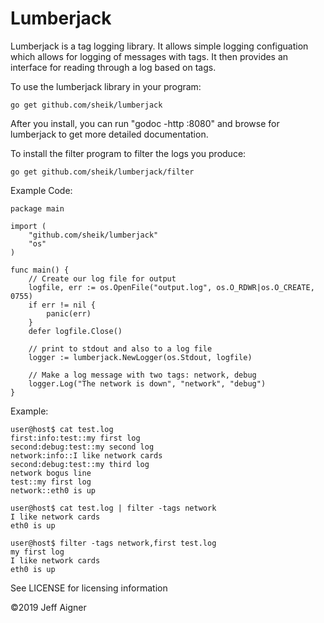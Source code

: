 Lumberjack
==========
Lumberjack is a tag logging library. It allows simple logging configuation which allows
for logging of messages with tags. It then provides an interface for reading through a log
based on tags.

To use the lumberjack library in your program:

    go get github.com/sheik/lumberjack
    
After you install, you can run "godoc -http :8080" and browse for lumberjack to get more detailed documentation.

To install the filter program to filter the logs you produce:
    
    go get github.com/sheik/lumberjack/filter
    
Example Code:
    
    package main

    import (
        "github.com/sheik/lumberjack"
        "os"
    )

    func main() {
        // Create our log file for output
        logfile, err := os.OpenFile("output.log", os.O_RDWR|os.O_CREATE, 0755)
        if err != nil {
            panic(err)
        }
        defer logfile.Close()

        // print to stdout and also to a log file
        logger := lumberjack.NewLogger(os.Stdout, logfile)

        // Make a log message with two tags: network, debug
        logger.Log("The network is down", "network", "debug")
    }

Example:

    user@host$ cat test.log 
    first:info:test::my first log
    second:debug:test::my second log
    network:info::I like network cards
    second:debug:test::my third log
    network bogus line
    test::my first log
    network::eth0 is up
    
    user@host$ cat test.log | filter -tags network
    I like network cards
    eth0 is up
    
    user@host$ filter -tags network,first test.log 
    my first log
    I like network cards
    eth0 is up



See LICENSE for licensing information

 ©2019 Jeff Aigner
